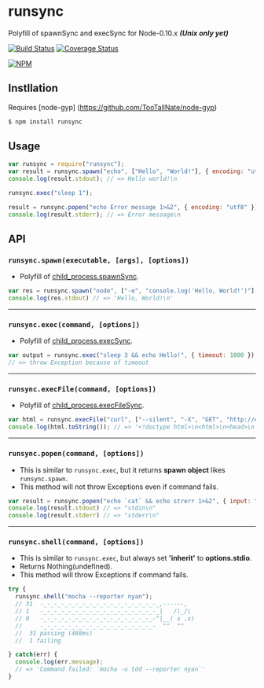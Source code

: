 # runsync 

Polyfill of spawnSync and execSync for Node-0.10.x ***(Unix only yet)***

[![Build Status](https://travis-ci.org/norahiko/runsync.svg?branch=master)](https://travis-ci.org/norahiko/runsync)
[![Coverage Status](https://coveralls.io/repos/norahiko/runsync/badge.png?branch=master)](https://coveralls.io/r/norahiko/runsync?branch=master)

[![NPM](https://nodei.co/npm/runsync.png)](https://nodei.co/npm/runsync/)


## Instllation
Requires [node-gyp] (https://github.com/TooTallNate/node-gyp)

```sh
$ npm install runsync
```


## Usage

```js
var runsync = require("runsync");
var result = runsync.spawn("echo", ["Hello", "World!"], { encoding: "utf8" });
console.log(result.stdout); // => Hello world!\n

runsync.exec("sleep 1");

result = runsync.popen("echo Error message 1>&2", { encoding: "utf8" });
console.log(result.stderr); // => Error message\n
```


## API

### `runsync.spawn(executable, [args], [options])`
* Polyfill of [child_process.spawnSync](http://nodejs.org/dist/v0.11.13/docs/api/child_process.html#child_process_child_process_spawnsync_command_args_options).

```js
var res = runsync.spawn("node", ["-e", "console.log('Hello, World!')"], { encoding: "utf8" });
console.log(res.stdout) // => 'Hello, World!\n'
```

-----

### `runsync.exec(command, [options])`
* Polyfill of [child_process.execSync](http://nodejs.org/dist/v0.11.13/docs/api/child_process.html#child_process_child_process_execsync_command_options).

```js
var output = runsync.exec("sleep 3 && echo Hello!", { timeout: 1000 });
// => throw Exception because of timeout
```

-----

### `runsync.execFile(command, [options])`
* Polyfill of [child_process.execFileSync](http://nodejs.org/dist/v0.11.13/docs/api/child_process.html#child_process_child_process_execfilesync_command_args_options).

```js
var html = runsync.execFile("curl", ["--silent", "-X", "GET", "http://example.com"]);
console.log(html.toString()); // => '<!doctype html>\n<html>\n<head>\n ...'
```

-----

### `runsync.popen(command, [options])`
* This is similar to `runsync.exec`, but it returns **spawn object** likes `runsync.spawn`.
* This method will not throw Exceptions even if command fails.

```js
var result = runsync.popen("echo `cat` && echo strerr 1>&2", { input: "stdin", encoding: "utf8" });
console.log(result.stdout) // => "stdin\n"
console.log(result.stderr) // => "stderr\n"
```

-----

### `runsync.shell(command, [options])`
* This is similar to `runsync.exec`, but always set **'inherit'** to **options.stdio**.
* Returns Nothing(undefined).
* This method will throw Exceptions if command fails.

```js
try {
  runsync.shell("mocha --reporter nyan");
  // 31  -_-_-_-_-_-_-_-_-_-_-_-_-_-_-_-_-_,------,
  // 1   -_-_-_-_-_-_-_-_-_-_-_-_-_-_-_-_-_|   /\_/\ 
  // 0   -_-_-_-_-_-_-_-_-_-_-_-_-_-_-_-_-^|__( x .x) 
  //     -_-_-_-_-_-_-_-_-_-_-_-_-_-_-_-_-  ""  "" 
  //  31 passing (468ms)
  //  1 failing

} catch(err) {
  console.log(err.message);
  // => 'Command failed: `mocha -u tdd --reporter nyan`'
}
```

